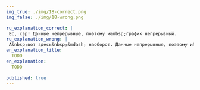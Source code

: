 ```yaml
---
img_true: ./img/18-correct.png
img_false: ./img/18-wrong.png

ru_explanation_correct: |
 Ес, сэр! Данные непрерывные, поэтому и&nbsp;график непрерывный.
ru_explanation_wrong: |
 А&nbsp;вот здесь&nbsp;&mdash; наоборот. Данные непрерывные, поэтому и&nbsp;дистанция не&nbsp;нужна.
en_explanation_title:
  TODO
en_explanation:
  TODO
  
published: true
---
```


